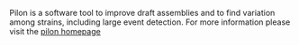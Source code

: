 Pilon is a software tool to improve draft assemblies and to find variation among strains, including large event detection.
For more information please visit the [pilon homepage](https://github.com/broadinstitute/pilon/wiki)